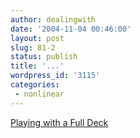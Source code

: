 ```yaml
---
author: dealingwith
date: '2004-11-04 00:46:00'
layout: post
slug: 81-2
status: publish
title: '...'
wordpress_id: '3115'
categories:
 - nonlinear
---
```


[Playing with a Full Deck][1]


   [1]: http://www.voccoquan.com/firstpub/bifurcated.htm

   

